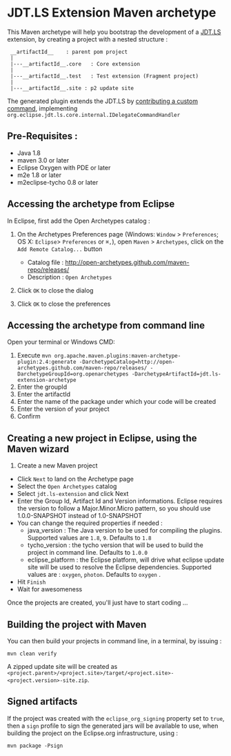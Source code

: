 JDT.LS Extension Maven archetype
================================

This Maven archetype will help you bootstrap the development of a [JDT.LS](https://github.com/eclipse/eclipse.jdt.ls/) extension, by creating a project with a nested structure :

     __artifactId__    : parent pom project
     |
     |---__artifactId__.core   : Core extension
     |
     |---__artifactId__.test   : Test extension (Fragment project)
     |
     |---__artifactId__.site : p2 update site

The generated plugin extends the JDT.LS by [contributing a custom command](https://github.com/eclipse/eclipse.jdt.ls/wiki/Contribute-an-extension-bundle), implementing `org.eclipse.jdt.ls.core.internal.IDelegateCommandHandler` 

Pre-Requisites :
-------------------

* Java 1.8
* maven 3.0 or later
* Eclipse Oxygen with PDE or later
* m2e 1.8 or later
* m2eclipse-tycho 0.8 or later

Accessing the archetype from Eclipse
-------------------
In Eclipse, first add the Open Archetypes catalog :

1. On the Archetypes Preferences page (Windows: `Window` > `Preferences`; OS X: `Eclipse`> `Preferences` or `⌘,`), open `Maven` > `Archetypes`, click on the `Add Remote Catalog...` button

    - Catalog file : http://open-archetypes.github.com/maven-repo/releases/
    - Description : `Open Archetypes`

2. Click `OK` to close the dialog
3. Click `OK` to close the preferences
 
Accessing the archetype from command line
-------------------
Open your terminal or Windows CMD:

1. Execute `mvn org.apache.maven.plugins:maven-archetype-plugin:2.4:generate -DarchetypeCatalog=http://open-archetypes.github.com/maven-repo/releases/ -DarchetypeGroupId=org.openarchetypes -DarchetypeArtifactId=jdt.ls-extension-archetype`
2. Enter the groupId
3. Enter the artifactId
4. Enter the name of the package under which your code will be created
5. Enter the version of your project
6. Confirm

Creating a new project in Eclipse, using the Maven wizard
-------------------

1. Create a new Maven project
* Click `Next` to land on the Archetype page
* Select the `Open Archetypes` catalog
* Select `jdt.ls-extension` and click Next
* Enter the Group Id, Artifact Id and Version informations. Eclipse requires the version to follow a Major.Minor.Micro pattern, so you should use 1.0.0-SNAPSHOT instead of 1.0-SNAPSHOT
* You can change the required properties if needed :
    - java_version : The Java version to be used for compiling the plugins. Supported values are `1.8`, `9`. Defaults to `1.8`
    - tycho_version : the tycho version that will be used to build the project in command line. Defaults to `1.0.0`
    - eclipse_platform : the Eclipse platform, will drive what eclipse update site will be used to resolve the Eclipse dependencies.
    Supported values are : `oxygen`, `photon`. Defaults to `oxygen` .
* Hit `Finish`
* Wait for awesomeness

Once the projects are created, you'll just have to start coding ...

Building the project with Maven
-------------------
You can then build your projects in command line, in a terminal, by issuing :

    mvn clean verify

A zipped update site will be created as `<project.parent>/<project.site>/target/<project.site>-<project.version>-site.zip`.

Signed artifacts
-------------------
If the project was created with the `eclipse_org_signing` property set to `true`, then a `sign` profile to sign the generated jars will be available to use, when building the project on the Eclipse.org infrastructure, using :

    mvn package -Psign


